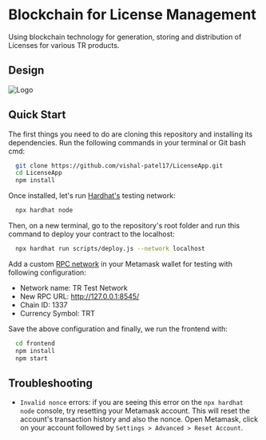 
# Blockchain for License Management

Using blockchain technology for generation, storing and distribution of Licenses for various TR products.

## Design



![Logo](https://lucid.app/publicSegments/view/c815ebb5-e01d-4cbb-917a-a89e60e89e32/image.png)


## Quick Start

The first things you need to do are cloning this repository and installing its dependencies.
Run the following commands in your terminal or Git bash cmd:

```bash
  git clone https://github.com/vishal-patel17/LicenseApp.git
  cd LicenseApp
  npm install
```
Once installed, let's run [Hardhat's](https://hardhat.org/) testing network:
```bash
  npx hardhat node
```
Then, on a new terminal, go to the repository's root folder and run this command to deploy your contract to the localhost:
```bash
  npx hardhat run scripts/deploy.js --network localhost
```
Add a custom [RPC network](https://metamask.zendesk.com/hc/en-us/articles/360043227612-How-to-add-a-custom-network-RPC) in your Metamask wallet for testing with following configuration:

  - Network name: TR Test Network
  - New RPC URL: http://127.0.0.1:8545/
  - Chain ID: 1337
  - Currency Symbol: TRT

Save the above configuration and finally, we run the frontend with:
```bash
  cd frontend
  npm install
  npm start
```


    
## Troubleshooting

- ```Invalid nonce``` errors: if you are seeing this error on the ```npx hardhat node``` console, try resetting your Metamask account. This will reset the account's transaction history and also the nonce. Open Metamask, click on your account followed by ```Settings > Advanced > Reset Account```.
